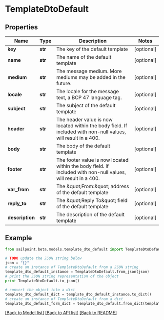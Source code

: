# TemplateDtoDefault


## Properties
Name | Type | Description | Notes
------------ | ------------- | ------------- | -------------
**key** | **str** | The key of the default template | [optional] 
**name** | **str** | The name of the default template | [optional] 
**medium** | **str** | The message medium. More mediums may be added in the future. | [optional] 
**locale** | **str** | The locale for the message text, a BCP 47 language tag. | [optional] 
**subject** | **str** | The subject of the default template | [optional] 
**header** | **str** | The header value is now located within the body field. If included with non-null values, will result in a 400. | [optional] 
**body** | **str** | The body of the default template | [optional] 
**footer** | **str** | The footer value is now located within the body field. If included with non-null values, will result in a 400. | [optional] 
**var_from** | **str** | The \&quot;From:\&quot; address of the default template | [optional] 
**reply_to** | **str** | The \&quot;Reply To\&quot; field of the default template | [optional] 
**description** | **str** | The description of the default template | [optional] 

## Example

```python
from sailpoint.beta.models.template_dto_default import TemplateDtoDefault

# TODO update the JSON string below
json = "{}"
# create an instance of TemplateDtoDefault from a JSON string
template_dto_default_instance = TemplateDtoDefault.from_json(json)
# print the JSON string representation of the object
print TemplateDtoDefault.to_json()

# convert the object into a dict
template_dto_default_dict = template_dto_default_instance.to_dict()
# create an instance of TemplateDtoDefault from a dict
template_dto_default_form_dict = template_dto_default.from_dict(template_dto_default_dict)
```
[[Back to Model list]](../README.md#documentation-for-models) [[Back to API list]](../README.md#documentation-for-api-endpoints) [[Back to README]](../README.md)


